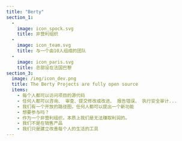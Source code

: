 ```yaml
---
title: "Berty"
section_1:
  - 
    image: icon_spock.svg
    title: 非营利组织
  - 
    image: icon_team.svg
    title: 与一个由10人组成的团队
  - 
    image: icon_paris.svg
    title: 总部设在法国巴黎
section_3:
  image: /img/icon_dev.png
  title: The Berty Projects are fully open source
  items:
    - 每个人都可以访问项目的源代码
    - 任何人都可以咨询、 审查、提交修改或改进、 报告错误、 执行安全审计...
    - 我们有一个开放的路径图，任何人都可以提出一个新功能
    - 想要参与吗？
    - 作为一个非营利组织，本质上我们是无法赚取利润的。
    - 我们不是在销售产品
    - 我们只是建立改善每个人的生活的工具
---
```


<!-- everything is done in layouts/_default/home.html -->
